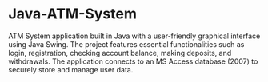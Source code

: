 # Java-ATM-System
ATM System application built in Java with a user-friendly graphical interface using Java Swing. The project features essential functionalities such as login, registration, checking account balance, making deposits, and withdrawals. The application connects to an MS Access database (2007) to securely store and manage user data.
